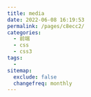 ```yaml
---
title: media
date: 2022-06-08 16:19:53
permalink: /pages/c8ecc2/
categories:
  - 前端
  - css
  - css3
tags:
  - 
sitemap:
  exclude: false
  changefreq: monthly
---
```


